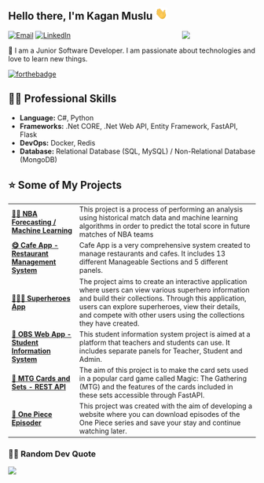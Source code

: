 <h2> Hello there, I'm Kagan Muslu <img src="https://raw.githubusercontent.com/ABSphreak/ABSphreak/master/gifs/Hi.gif" height="25px"></h2>

<img align="right" src="https://media2.giphy.com/media/zhYSVCirREeIZtONCI/giphy.gif" width='150'/> 

[
![Email](https://img.shields.io/badge/Gmail-D14836?style=for-the-badge&logo=gmail&logoColor=white)](mailto:kaganmsl0@gmail.com) [ ![LinkedIn](https://img.shields.io/badge/LinkedIn-4682B4?style=for-the-badge&logo=linkedin&logoColor=white)](https://www.linkedin.com/in/kaganmuslu/)


🌱 I am a Junior Software Developer. I am passionate about technologies and love to learn new things.

[![forthebadge](https://forthebadge.com/images/badges/powered-by-coffee.svg)](https://forthebadge.com)


## 👨‍💻 Professional Skills

-  **Language:**  C#, Python
-  **Frameworks:**  .Net CORE, .Net Web API, Entity Framework, FastAPI, Flask
-  **DevOps:**  Docker, Redis
-  **Database:** Relational Database (SQL, MySQL) / Non-Relational Database (MongoDB)

## ⭐️ Some of My Projects

<table>
  <tbody>
    <tr>
      <td><a href="https://github.com/KaganMuslu/NBA-Forecasting-Machine-Learning"><b>🤖🏀 NBA Forecasting / Machine Learning</b></a></td>
      <td>This project is a process of performing an analysis using historical match data and machine learning algorithms in order to predict the total score in future matches of NBA teams</td>
    </tr>
    <tr>
      <td><a href="https://github.com/KaganMuslu/Cafe_App"><b>😋 Cafe App - Restaurant Management System</b></a></td>
      <td>Cafe App is a very comprehensive system created to manage restaurants and cafes. It includes 13 different Manageable Sections and 5 different panels.</td>
    </tr>
	  <tr>
      <td><a href="https://github.com/KaganMuslu/Superheroes-App"><b>🦸🏻‍♂️ Superheroes App</b></a></td>
      <td>The project aims to create an interactive application where users can view various superhero information and build their collections. Through this application, users can explore superheroes, view their details, and compete with other users using the collections they have created.</td>
    </tr>
    <tr>
      <td><a href="https://github.com/KaganMuslu/OBS_App"><b>🏫 OBS Web App - Student Information System</b></a></td>
      <td>This student information system project is aimed at a platform that teachers and students can use. It includes separate panels for Teacher, Student and Admin.</td>
    </tr>
    <tr>
      <td><a href="https://github.com/KaganMuslu/API_mtg_card_sets"><b>🎴 MTG Cards and Sets - REST API</b></a></td>
      <td>The aim of this project is to make the card sets used in a popular card game called Magic: The Gathering (MTG) and the features of the cards included in these sets accessible through FastAPI.</td>
    </tr>
    <tr>
      <td><a href="https://github.com/KaganMuslu/One-Piece-Episoder"><b>📼 One Piece Episoder</b></a></td>
      <td>This project was created with the aim of developing a website where you can download episodes of the One Piece series and save your stay and continue watching later.</td>
    </tr>
  </tbody>
</table>

### ✍🏻 Random Dev Quote
![](https://quotes-github-readme.vercel.app/api?type=horizontal&theme=radical)

